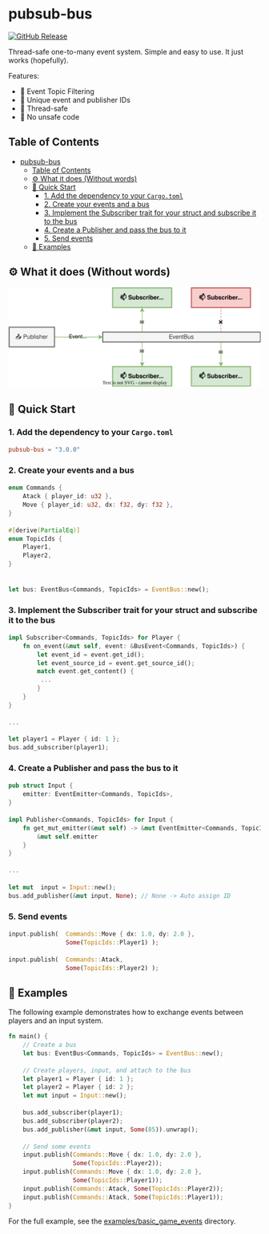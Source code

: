 # pubsub-bus

[![GitHub Release](https://img.shields.io/github/v/release/an-dr/pubsub-bus)](https://github.com/an-dr/pubsub-bus/releases)

Thread-safe one-to-many event system. Simple and easy to use. It just works (hopefully).

Features:

- 📃 Event Topic Filtering
- 🔢 Unique event and publisher IDs
- 🔀 Thread-safe
- 🧱 No unsafe code

## Table of Contents

- [pubsub-bus](#pubsub-bus)
    - [Table of Contents](#table-of-contents)
    - [⚙️ What it does (Without words)](#️-what-it-does-without-words)
    - [🚀 Quick Start](#-quick-start)
        - [1. Add the dependency to your `Cargo.toml`](#1-add-the-dependency-to-your-cargotoml)
        - [2. Create your events and a bus](#2-create-your-events-and-a-bus)
        - [3. Implement the Subscriber trait for your struct and subscribe it to the bus](#3-implement-the-subscriber-trait-for-your-struct-and-subscribe-it-to-the-bus)
        - [4. Create a Publisher and pass the bus to it](#4-create-a-publisher-and-pass-the-bus-to-it)
        - [5. Send events](#5-send-events)
    - [📖 Examples](#-examples)

## ⚙️ What it does (Without words)

![Publishing](docs/README/structure.drawio.svg)

## 🚀 Quick Start

### 1. Add the dependency to your `Cargo.toml`

```toml
pubsub-bus = "3.0.0"
```

### 2. Create your events and a bus

```rust
enum Commands {
    Atack { player_id: u32 },
    Move { player_id: u32, dx: f32, dy: f32 },
}

#[derive(PartialEq)]
enum TopicIds {
    Player1,
    Player2,
}


let bus: EventBus<Commands, TopicIds> = EventBus::new();
```

### 3. Implement the Subscriber trait for your struct and subscribe it to the bus

```rust
impl Subscriber<Commands, TopicIds> for Player {
    fn on_event(&mut self, event: &BusEvent<Commands, TopicIds>) {
        let event_id = event.get_id();
        let event_source_id = event.get_source_id();
        match event.get_content() {
         ...
        }
    }
}

...

let player1 = Player { id: 1 };
bus.add_subscriber(player1);
```

### 4. Create a Publisher and pass the bus to it

```rust
pub struct Input {
    emitter: EventEmitter<Commands, TopicIds>,
}

impl Publisher<Commands, TopicIds> for Input {
    fn get_mut_emitter(&mut self) -> &mut EventEmitter<Commands, TopicIds> {
        &mut self.emitter
    }
}

...

let mut  input = Input::new();
bus.add_publisher(&mut input, None); // None -> Auto assign ID

```

### 5. Send events

```rust
input.publish(  Commands::Move { dx: 1.0, dy: 2.0 }, 
                Some(TopicIds::Player1) );
                
input.publish(  Commands::Atack, 
                Some(TopicIds::Player2) );
```

## 📖 Examples

The following example demonstrates how to exchange events between players and an input system.

```rust
fn main() {
    // Create a bus
    let bus: EventBus<Commands, TopicIds> = EventBus::new();

    // Create players, input, and attach to the bus
    let player1 = Player { id: 1 };
    let player2 = Player { id: 2 };
    let mut input = Input::new();

    bus.add_subscriber(player1);
    bus.add_subscriber(player2);
    bus.add_publisher(&mut input, Some(85)).unwrap();

    // Send some events
    input.publish(Commands::Move { dx: 1.0, dy: 2.0 }, 
                  Some(TopicIds::Player2));
    input.publish(Commands::Move { dx: 1.0, dy: 2.0 }, 
                  Some(TopicIds::Player1));
    input.publish(Commands::Atack, Some(TopicIds::Player2));
    input.publish(Commands::Atack, Some(TopicIds::Player1));
}
```

For the full example, see the [examples/basic_game_events](examples/basic_game_events) directory.
